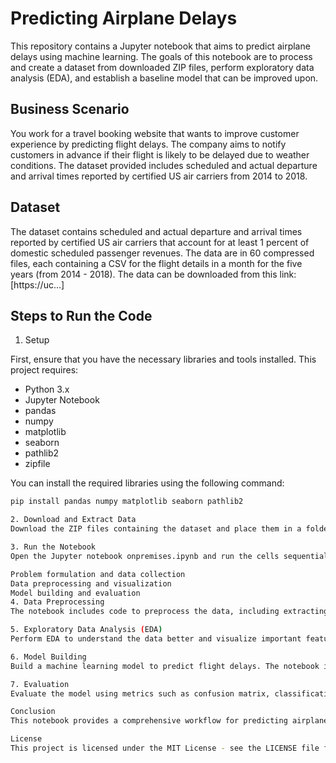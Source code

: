 # Predicting Airplane Delays

This repository contains a Jupyter notebook that aims to predict airplane delays using machine learning. The goals of this notebook are to process and create a dataset from downloaded ZIP files, perform exploratory data analysis (EDA), and establish a baseline model that can be improved upon.

## Business Scenario

You work for a travel booking website that wants to improve customer experience by predicting flight delays. The company aims to notify customers in advance if their flight is likely to be delayed due to weather conditions. The dataset provided includes scheduled and actual departure and arrival times reported by certified US air carriers from 2014 to 2018.

## Dataset

The dataset contains scheduled and actual departure and arrival times reported by certified US air carriers that account for at least 1 percent of domestic scheduled passenger revenues. The data are in 60 compressed files, each containing a CSV for the flight details in a month for the five years (from 2014 - 2018). The data can be downloaded from this link: [https://uc...]

## Steps to Run the Code

1. Setup

First, ensure that you have the necessary libraries and tools installed. This project requires:

- Python 3.x
- Jupyter Notebook
- pandas
- numpy
- matplotlib
- seaborn
- pathlib2
- zipfile

You can install the required libraries using the following command:

```sh
pip install pandas numpy matplotlib seaborn pathlib2

2. Download and Extract Data
Download the ZIP files containing the dataset and place them in a folder named dataset. The notebook includes code to extract CSV files from these ZIP files.

3. Run the Notebook
Open the Jupyter notebook onpremises.ipynb and run the cells sequentially. The notebook is divided into the following sections:

Problem formulation and data collection
Data preprocessing and visualization
Model building and evaluation
4. Data Preprocessing
The notebook includes code to preprocess the data, including extracting CSV files from ZIP files and loading them into pandas DataFrames.

5. Exploratory Data Analysis (EDA)
Perform EDA to understand the data better and visualize important features.

6. Model Building
Build a machine learning model to predict flight delays. The notebook includes code to train and evaluate a classification model.

7. Evaluation
Evaluate the model using metrics such as confusion matrix, classification report, and AUC score.

Conclusion
This notebook provides a comprehensive workflow for predicting airplane delays using machine learning. By following the steps outlined above, you can replicate the results and build your own predictive model for flight delays.

License
This project is licensed under the MIT License - see the LICENSE file for details.

